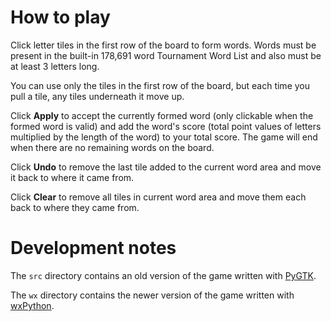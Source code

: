 # How to play

Click letter tiles in the first row of the board to form words. Words must be
present in the built-in 178,691 word Tournament Word List and also must be at
least 3 letters long. 

You can use only the tiles in the first row of the board, but each time you
pull a tile, any tiles underneath it move up.

Click **Apply** to accept the currently formed word (only clickable when the
formed word is valid) and add the word's score (total point values of letters
multiplied by the length of the word) to your total score. The game will end
when there are no remaining words on the board.

Click **Undo** to remove the last tile added to the current word area and move it
back to where it came from.

Click **Clear** to remove all tiles in current word area and move them each back
to where they came from.

# Development notes

The `src` directory contains an old version of the game written with [PyGTK][].

The `wx` directory contains the newer version of the game written with [wxPython][].


[PyGTK]: https://pypi.org/project/PyGTK/
[wxPython]: https://wxpython.org/
